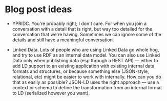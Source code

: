 # Blog post ideas

- YPRIDC.  You're probably right; I don't care.  For when you join a
  conversation with a detail that is right, but way too detailed for the
  conversation that we're having.  Sometimes we can ignore some of the details
  and still have a meaningful conversation.

- Linked Data.  Lots of people who are using Linked Data go whole hog, and try
  to use RDF as an internal data model.  You can also use Linked Data only when
  publishing data (esp through a REST API) — either to add LD support to an
  existing application with existing internal data formats and structures, or
  because something else (JSON-style, relational, etc) might be easier to work
  with internally.  How can you do that as easily as possible?  JSON-LD uses the
  right approach — use a context or schema to define the transformation from an
  internal format to LD (serialized however you want).
